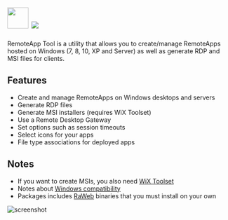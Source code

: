 # <img src="https://github.com/majkinetor/chocolatey/tree/master/remoteapp/icon.png" width="48" height="48"/> [![](https://img.shields.io/chocolatey/v/remoteapp.svg?color=red&label=remoteapp)](https://chocolatey.org/packages/remoteapp)

RemoteApp Tool is a utility that allows you to create/manage RemoteApps hosted on Windows (7, 8, 10, XP and Server) as well as generate RDP and MSI files for clients.

## Features

- Create and manage RemoteApps on Windows desktops and servers
- Generate RDP files
- Generate MSI installers (requires WiX Toolset)
- Use a Remote Desktop Gateway
- Set options such as session timeouts
- Select icons for your apps
- File type associations for deployed apps

## Notes

- If you want to create MSIs, you also need [WiX Toolset](https://chocolatey.org/packages/wixtoolset)
- Notes about [Windows compatibility](https://github.com/kimmknight/remoteapptool/wiki/Windows-Compatibility)
- Packages includes [RaWeb](http://www.kimknight.net/raweb) binaries that you must install on your own

![screenshot](https://cdn.rawgit.com/majkinetor/chocolatey/master/remoteapp/screenshot.png)
